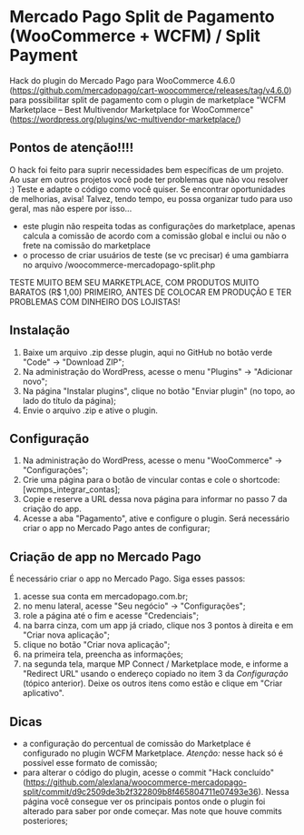 # Mercado Pago Split de Pagamento (WooCommerce + WCFM) / Split Payment
Hack do plugin do Mercado Pago para WooCommerce 4.6.0 (https://github.com/mercadopago/cart-woocommerce/releases/tag/v4.6.0) para possibilitar split de pagamento com o plugin de marketplace "WCFM Marketplace – Best Multivendor Marketplace for WooCommerce" (https://wordpress.org/plugins/wc-multivendor-marketplace/)

## Pontos de atenção!!!!
O hack foi feito para suprir necessidades bem específicas de um projeto. Ao usar em outros projetos você pode ter problemas que não vou resolver :) Teste e adapte o código como você quiser. Se encontrar oportunidades de melhorias, avisa! Talvez, tendo tempo, eu possa organizar tudo para uso geral, mas não espere por isso...

- este plugin não respeita todas as configurações do marketplace, apenas calcula a comissão de acordo com a comissão global e inclui ou não o frete na comissão do marketplace
- o processo de criar usuários de teste (se vc precisar) é uma gambiarra no arquivo /woocommerce-mercadopago-split.php

TESTE MUITO BEM SEU MARKETPLACE, COM PRODUTOS MUITO BARATOS (R$ 1,00) PRIMEIRO, ANTES DE COLOCAR EM PRODUÇÃO E TER PROBLEMAS COM DINHEIRO DOS LOJISTAS!

## Instalação
1. Baixe um arquivo .zip desse plugin, aqui no GitHub no botão verde "Code" -> "Download ZIP";
2. Na administração do WordPress, acesse o menu "Plugins" -> "Adicionar novo";
3. Na página "Instalar plugins", clique no botão "Enviar plugin" (no topo, ao lado do título da página);
4. Envie o arquivo .zip e ative o plugin.

## Configuração
1. Na administração do WordPress, acesse o menu "WooCommerce" -> "Configurações";
2. Crie uma página para o botão de vincular contas e cole o shortcode: [wcmps_integrar_contas];
3. Copie e reserve a URL dessa nova página para informar no passo 7 da criação do app.
4. Acesse a aba "Pagamento", ative e configure o plugin. Será necessário criar o app no Mercado Pago antes de configurar;

## Criação de app no Mercado Pago
É necessário criar o app no Mercado Pago. Siga esses passos:
1. acesse sua conta em mercadopago.com.br;
2. no menu lateral, acesse "Seu negócio" -> "Configurações";
3. role a página até o fim e acesse "Credenciais";
4. na barra cinza, com um app já criado, clique nos 3 pontos à direita e em "Criar nova aplicação";
5. clique no botão "Criar nova aplicação";
6. na primeira tela, preencha as informações;
7. na segunda tela, marque MP Connect / Marketplace mode, e informe a "Redirect URL" usando o endereço copiado no item 3 da *Configuração* (tópico anterior). Deixe os outros itens como estão e clique em "Criar aplicativo".

## Dicas
- a configuração do percentual de comissão do Marketplace é configurado no plugin WCFM Marketplace. *Atenção:* nesse hack só é possível esse formato de comissão;
- para alterar o código do plugin, acesse o commit "Hack concluído" (https://github.com/alexlana/woocommerce-mercadopago-split/commit/d9c2509de3b2f322809b8f465804711e07493e36). Nessa página você consegue ver os principais pontos onde o plugin foi alterado para saber por onde começar. Mas note que houve commits posteriores;
